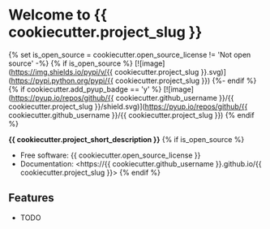 # Welcome to {{ cookiecutter.project_slug }}

{% set is_open_source = cookiecutter.open_source_license != 'Not open source' -%}
{% if is_open_source %}
[![image](https://img.shields.io/pypi/v/{{ cookiecutter.project_slug }}.svg)](https://pypi.python.org/pypi/{{ cookiecutter.project_slug }})
{%- endif %}
{% if cookiecutter.add_pyup_badge == 'y' %}
[![image](https://pyup.io/repos/github/{{ cookiecutter.github_username }}/{{ cookiecutter.project_slug }}/shield.svg)](https://pyup.io/repos/github/{{ cookiecutter.github_username }}/{{ cookiecutter.project_slug }})
{% endif %}

**{{ cookiecutter.project_short_description }}**
{% if is_open_source %}

-   Free software: {{ cookiecutter.open_source_license }}
-   Documentation: <https://{{ cookiecutter.github_username }}.github.io/{{ cookiecutter.project_slug }}>
    {% endif %}

## Features

-   TODO
